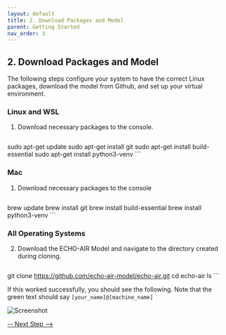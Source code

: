 ```yaml
---
layout: default
title: 2. Download Packages and Model
parent: Getting Started
nav_order: 3
---
```


## 2. Download Packages and Model

The following steps configure your system to have the correct Linux packages, download the model from Github, and set up your virtual environment. 

### Linux and WSL

1. Download necessary packages to the console.
   ```bash
sudo apt-get update 
sudo apt-get install git
sudo apt-get install build-essential
sudo apt-get install python3-venv
      ```

### Mac
1. Download necessary packages to the console
   ```bash
brew update 
brew install git
brew install build-essential
brew install python3-venv
      ```

### All Operating Systems
2. Download the ECHO-AIR Model and navigate to the directory created during cloning.
   ```bash
git clone https://github.com/echo-air-model/echo-air.git
cd echo-air
ls
      ```

If this worked successfully, you should see the following. Note that the green text should say `[your_name]@[machine_name]`

![**Screenshot**](https://echo-air-model.github.io/assets/getting_started/mac_os/bin_activate_screenshot.png)

[-- Next Step -->](https://echo-air-model.github.io/docs/getting_started/create_virtual_environment.html)
